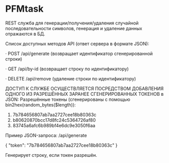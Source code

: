 # PFMtask

REST служба для генерации/получения/удаления случайной последовательности символов, генерация и удаление данных отражаются в БД.

Список доступных методов API (ответ сервера в формате JSON):

· POST /api/generate (возвращает идентификатор сгенерированной строки)

· GET /api/by-id (возвращает строку по идентификатору)

· DELETE /api/remove (удаление строки по идентификатору)

ДОСТУП К СЛУЖБЕ ОСУЩЕСТВЛЯЕТСЯ ПОСРЕДСТВОМ ДОБАВЛЕНИЯ ОДНОГО ИЗ РАЗРЕШЁННЫХ ЗАРАНЕЕ СГЕНЕРИРОВАННЫХ ТОКЕНОВ в JSON:
Разрешённые токены (сгенерированы с помощью bin2hex(random_bytes($length)):
1) 7b784656807ab7aa2727cee18b80363c
2) b80620870bcc17d8fc24c5364726af80
3) 83745a6afc6b989bf4e6dc9e3050f6aa

Пример JSON-запроса:
/api/generate

{
"token": "7b784656807ab7aa2727cee18b80363c"
}

Генерирует строку, если токен разрешён.
